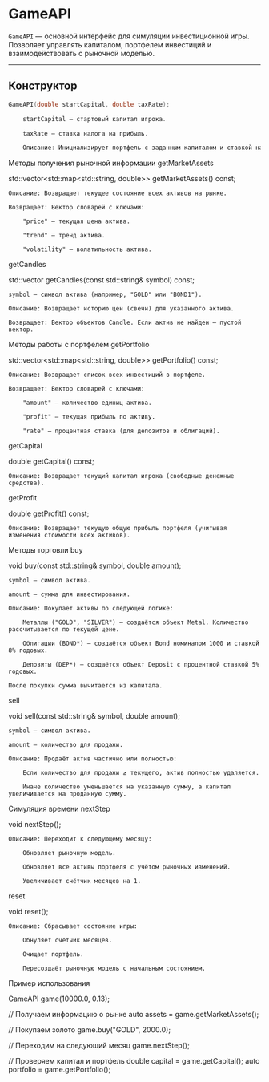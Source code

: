 # GameAPI

`GameAPI` — основной интерфейс для симуляции инвестиционной игры.  
Позволяет управлять капиталом, портфелем инвестиций и взаимодействовать с рыночной моделью.

---

## Конструктор

```cpp
GameAPI(double startCapital, double taxRate);

    startCapital — стартовый капитал игрока.

    taxRate — ставка налога на прибыль.

    Описание: Инициализирует портфель с заданным капиталом и ставкой налога, создаёт рыночную модель MarketModel и устанавливает счётчик месяцев в 0.
```

Методы получения рыночной информации
getMarketAssets

std::vector<std::map<std::string, double>> getMarketAssets() const;

    Описание: Возвращает текущее состояние всех активов на рынке.

    Возвращает: Вектор словарей с ключами:

        "price" — текущая цена актива.

        "trend" — тренд актива.

        "volatility" — волатильность актива.

getCandles

std::vector<Candle> getCandles(const std::string& symbol) const;

    symbol — символ актива (например, "GOLD" или "BOND1").

    Описание: Возвращает историю цен (свечи) для указанного актива.

    Возвращает: Вектор объектов Candle. Если актив не найден — пустой вектор.

Методы работы с портфелем
getPortfolio

std::vector<std::map<std::string, double>> getPortfolio() const;

    Описание: Возвращает список всех инвестиций в портфеле.

    Возвращает: Вектор словарей с ключами:

        "amount" — количество единиц актива.

        "profit" — текущая прибыль по активу.

        "rate" — процентная ставка (для депозитов и облигаций).

getCapital

double getCapital() const;

    Описание: Возвращает текущий капитал игрока (свободные денежные средства).

getProfit

double getProfit() const;

    Описание: Возвращает текущую общую прибыль портфеля (учитывая изменения стоимости всех активов).

Методы торговли
buy

void buy(const std::string& symbol, double amount);

    symbol — символ актива.

    amount — сумма для инвестирования.

    Описание: Покупает активы по следующей логике:

        Металлы ("GOLD", "SILVER") — создаётся объект Metal. Количество рассчитывается по текущей цене.

        Облигации (BOND*) — создаётся объект Bond номиналом 1000 и ставкой 8% годовых.

        Депозиты (DEP*) — создаётся объект Deposit с процентной ставкой 5% годовых.

    После покупки сумма вычитается из капитала.

sell

void sell(const std::string& symbol, double amount);

    symbol — символ актива.

    amount — количество для продажи.

    Описание: Продаёт актив частично или полностью:

        Если количество для продажи ≥ текущего, актив полностью удаляется.

        Иначе количество уменьшается на указанную сумму, а капитал увеличивается на проданную сумму.

Симуляция времени
nextStep

void nextStep();

    Описание: Переходит к следующему месяцу:

        Обновляет рыночную модель.

        Обновляет все активы портфеля с учётом рыночных изменений.

        Увеличивает счётчик месяцев на 1.

reset

void reset();

    Описание: Сбрасывает состояние игры:

        Обнуляет счётчик месяцев.

        Очищает портфель.

        Пересоздаёт рыночную модель с начальным состоянием.

Пример использования

GameAPI game(10000.0, 0.13);

// Получаем информацию о рынке
auto assets = game.getMarketAssets();

// Покупаем золото
game.buy("GOLD", 2000.0);

// Переходим на следующий месяц
game.nextStep();

// Проверяем капитал и портфель
double capital = game.getCapital();
auto portfolio = game.getPortfolio();